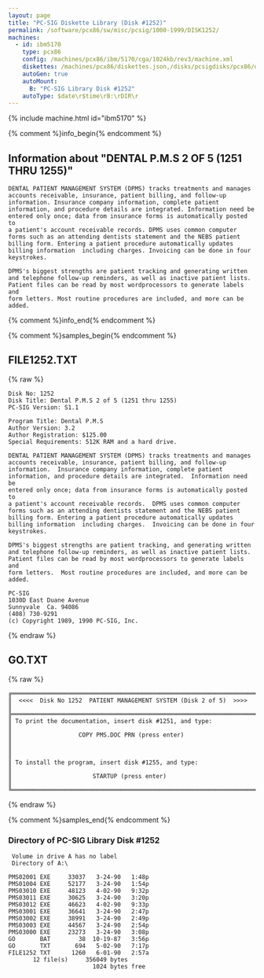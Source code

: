 ```yaml
---
layout: page
title: "PC-SIG Diskette Library (Disk #1252)"
permalink: /software/pcx86/sw/misc/pcsig/1000-1999/DISK1252/
machines:
  - id: ibm5170
    type: pcx86
    config: /machines/pcx86/ibm/5170/cga/1024kb/rev3/machine.xml
    diskettes: /machines/pcx86/diskettes.json,/disks/pcsigdisks/pcx86/diskettes.json
    autoGen: true
    autoMount:
      B: "PC-SIG Library Disk #1252"
    autoType: $date\r$time\rB:\rDIR\r
---
```


{% include machine.html id="ibm5170" %}

{% comment %}info_begin{% endcomment %}

## Information about "DENTAL P.M.S 2 OF 5 (1251 THRU 1255)"

    DENTAL PATIENT MANAGEMENT SYSTEM (DPMS) tracks treatments and manages
    accounts receivable, insurance, patient billing, and follow-up
    information. Insurance company information, complete patient
    information, and procedure details are integrated. Information need be
    entered only once; data from insurance forms is automatically posted to
    a patient's account receivable records. DPMS uses common computer
    forms such as an attending dentists statement and the NEBS patient
    billing form. Entering a patient procedure automatically updates
    billing information  including charges. Invoicing can be done in four
    keystrokes.
    
    DPMS's biggest strengths are patient tracking and generating written
    and telephone follow-up reminders, as well as inactive patient lists.
    Patient files can be read by most wordprocessors to generate labels and
    form letters. Most routine procedures are included, and more can be
    added.
{% comment %}info_end{% endcomment %}

{% comment %}samples_begin{% endcomment %}

## FILE1252.TXT

{% raw %}
```
Disk No: 1252
Disk Title: Dental P.M.S 2 of 5 (1251 thru 1255)
PC-SIG Version: S1.1

Program Title: Dental P.M.S
Author Version: 3.2
Author Registration: $125.00
Special Requirements: 512K RAM and a hard drive.

DENTAL PATIENT MANAGEMENT SYSTEM (DPMS) tracks treatments and manages
accounts receivable, insurance, patient billing, and follow-up
information.  Insurance company information, complete patient
information, and procedure details are integrated.  Information need be
entered only once; data from insurance forms is automatically posted to
a patient's account receivable records.  DPMS uses common computer
forms such as an attending dentists statement and the NEBS patient
billing form. Entering a patient procedure automatically updates
billing information  including charges.  Invoicing can be done in four
keystrokes.

DPMS's biggest strengths are patient tracking, and generating written
and telephone follow-up reminders, as well as inactive patient lists.
Patient files can be read by most wordprocessors to generate labels and
form letters.  Most routine procedures are included, and more can be
added.

PC-SIG
1030D East Duane Avenue
Sunnyvale  Ca. 94086
(408) 730-9291
(c) Copyright 1989, 1990 PC-SIG, Inc.
```
{% endraw %}

## GO.TXT

{% raw %}
```
╔═════════════════════════════════════════════════════════════════════════╗
║  <<<<  Disk No 1252  PATIENT MANAGEMENT SYSTEM (Disk 2 of 5)  >>>>      ║
╠═════════════════════════════════════════════════════════════════════════╣
║ To print the documentation, insert disk #1251, and type:                ║
║                   COPY PMS.DOC PRN (press enter)                        ║
║                                                                         ║
║ To install the program, insert disk #1255, and type:                    ║
║                       STARTUP (press enter)                             ║
╚═════════════════════════════════════════════════════════════════════════╝
```
{% endraw %}

{% comment %}samples_end{% endcomment %}

### Directory of PC-SIG Library Disk #1252

     Volume in drive A has no label
     Directory of A:\

    PMS02001 EXE     33037   3-24-90   1:48p
    PMS01004 EXE     52177   3-24-90   1:54p
    PMS03010 EXE     48123   4-02-90   9:32p
    PMS03011 EXE     30625   3-24-90   3:20p
    PMS03012 EXE     46623   4-02-90   9:33p
    PMS03001 EXE     36641   3-24-90   2:47p
    PMS03002 EXE     38991   3-24-90   2:49p
    PMS03003 EXE     44567   3-24-90   2:54p
    PMS03000 EXE     23273   3-24-90   3:08p
    GO       BAT        38  10-19-87   3:56p
    GO       TXT       694   5-02-90   7:17p
    FILE1252 TXT      1260   6-01-90   2:57a
           12 file(s)     356049 bytes
                            1024 bytes free
